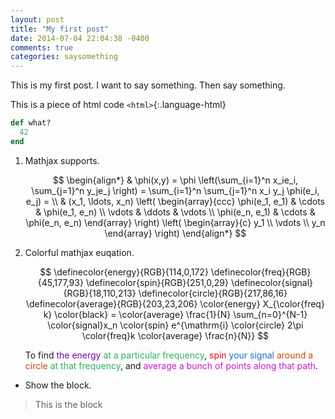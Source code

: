 ```yaml
---
layout: post
title: "My first post"
date: 2014-07-04 22:04:38 -0400
comments: true
categories: saysomething
---
```


This is my first post. I want to say something. Then say something.

This is a piece of html code `<html>`{:.language-html}

~~~ ruby
def what?
  42
end
~~~
<!-- more -->

1. Mathjax supports.

    $$
    \begin{align*}
      & \phi(x,y) = \phi \left(\sum_{i=1}^n x_ie_i, \sum_{j=1}^n y_je_j \right)
      = \sum_{i=1}^n \sum_{j=1}^n x_i y_j \phi(e_i, e_j) = \\
      & (x_1, \ldots, x_n) \left( \begin{array}{ccc}
	  \phi(e_1, e_1) & \cdots & \phi(e_1, e_n) \\
	  \vdots & \ddots & \vdots \\
	  \phi(e_n, e_1) & \cdots & \phi(e_n, e_n)
	\end{array} \right)
      \left( \begin{array}{c}
	  y_1 \\
	  \vdots \\
	  y_n
	\end{array} \right)
    \end{align*}
    $$

2. Colorful mathjax euqation.

    $$
    \definecolor{energy}{RGB}{114,0,172}
    \definecolor{freq}{RGB}{45,177,93}
    \definecolor{spin}{RGB}{251,0,29}
    \definecolor{signal}{RGB}{18,110,213}
    \definecolor{circle}{RGB}{217,86,16}
    \definecolor{average}{RGB}{203,23,206}
    \color{energy} X_{\color{freq} k} \color{black} =
    \color{average} \frac{1}{N} \sum_{n=0}^{N-1}
    \color{signal}x_n \color{spin}
    e^{\mathrm{i} \color{circle} 2\pi \color{freq}k
    \color{average} \frac{n}{N}}
    $$

    To find <font color="#7200AC">the energy</font>
    <font color="2DB15D">at a particular frequency</font>,
    <font color="#FB001D">spin</font> <font color="#126ED5">your
    signal</font> <font color="#D04400">around a circle</font>
    <font color="2DB15D">at that frequency</font>, and
    <font color="#CB17CE">average a bunch of points along that
    path</font>.

* Show the block.

> This is the block


